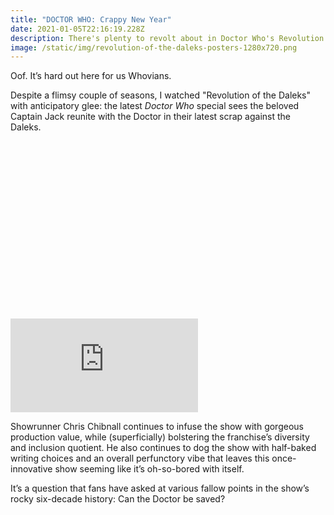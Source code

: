 ```yaml
---
title: "DOCTOR WHO: Crappy New Year"
date: 2021-01-05T22:16:19.228Z
description: There's plenty to revolt about in Doctor Who's Revolution of the Daleks.
image: /static/img/revolution-of-the-daleks-posters-1280x720.png
---
```

Oof. It’s hard out here for us Whovians. 

Despite a flimsy couple of seasons, I watched "Revolution of the Daleks" with anticipatory glee: the latest *Doctor Who* special sees the beloved Captain Jack reunite with the Doctor in their latest scrap against the Daleks. 

<div class="relative mb-12" style="padding: 56.25% 0 0 0;">
  <iframe 
    src="https://www.youtube.com/embed/VOPWYRirbX0" 
    title="Video player" 
    class="absolute top-0 left-0 w-full h-full"
    frameborder="0" 
    allowfullscreen
  ></iframe>
</div>

Showrunner Chris Chibnall continues to infuse the show with gorgeous production value, while (superficially) bolstering the franchise’s diversity and inclusion quotient. He also continues to dog the show with half-baked writing choices and an overall perfunctory vibe that leaves this once-innovative show seeming like it’s oh-so-bored with itself.



It’s a question that fans have asked at various fallow points in the show’s rocky six-decade history: Can the Doctor be saved?